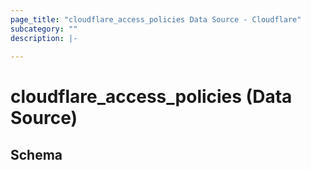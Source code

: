 ```yaml
---
page_title: "cloudflare_access_policies Data Source - Cloudflare"
subcategory: ""
description: |-
  
---
```


# cloudflare_access_policies (Data Source)




<!-- schema generated by tfplugindocs -->
## Schema


